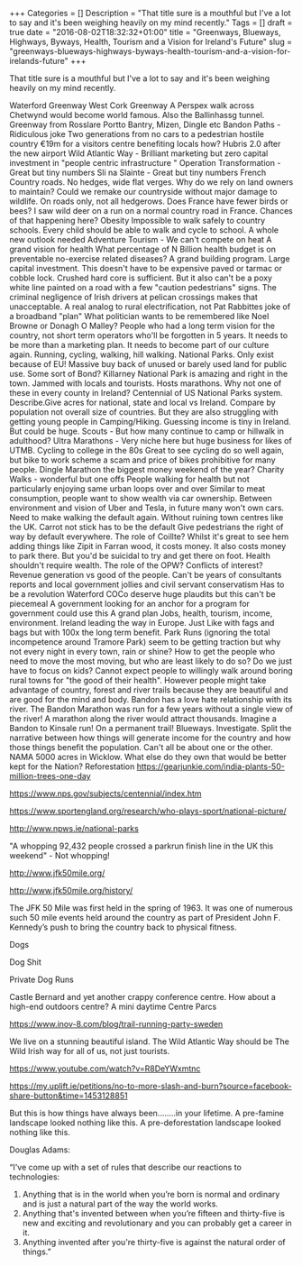 +++
Categories = []
Description = "That title sure is a mouthful but I've a lot to say and it's been weighing heavily on my mind recently."
Tags = []
draft = true
date = "2016-08-02T18:32:32+01:00"
title = "Greenways, Blueways, Highways, Byways, Health, Tourism and a Vision for Ireland's Future"
slug = "greenways-blueways-highways-byways-health-tourism-and-a-vision-for-irelands-future"
+++

That title sure is a mouthful but I've a lot to say and it's been weighing heavily on my mind recently.

Waterford Greenway
West Cork Greenway A Perspex walk across Chetwynd would become world famous. Also the Ballinhassg tunnel.
Greenway from Rosslare Portto Bantry, Mizen, Dingle etc
Bandon Paths - Ridiculous joke
Two generations from no cars to a pedestrian hostile country
€19m for a visitors centre benefiting locals how? Hubris 2.0 after the new airport
Wild Atlantic Way - Brilliant marketing but zero capital investment in "people centric infrastructure "
Operation Transformation - Great but tiny numbers
Sli na Slainte - Great but tiny numbers
French Country roads. No hedges, wide flat verges. Why do we rely on land owners to maintain?
Could we remake our countryside without major damage to wildlife. On roads only, not all hedgerows. Does France have fewer birds or bees? I saw wild deer on a run on a normal country road in France. Chances of that happening here?
Obesity
Impossible to walk safely to country schools. Every child should be able to walk and cycle to school.
A whole new outlook needed
Adventure Tourism - We can't compete on heat
A grand vision for health
What percentage of N Billion health budget is on preventable no-exercise related diseases?
A grand building program. Large capital investment. This doesn't have to be expensive paved or tarmac or cobble lock. Crushed hard core is sufficient. But it also can't be a poxy white line painted on a road with a few "caution pedestrians" signs. The criminal negligence of Irish drivers at pelican crossings makes that unacceptable.
A real analog to rural electrification, not Pat Rabbittes joke of a broadband "plan"
What politician wants to be remembered like Noel Browne or Donagh O Malley? People who had a long term vision for the country, not short term operators who'll be forgotten in 5 years.
It needs to be more than a marketing plan. It needs to become part of our culture again.
Running, cycling, walking, hill walking.
National Parks. Only exist because of EU! Massive buy back of unused or barely used land for public use. Some sort of Bond?
Killarney National Park is amazing and right in the town. Jammed with locals and tourists. Hosts marathons. Why not one of these in every county in Ireland?
Centennial of US National Parks system. Describe.Give acres for national, state and local vs Ireland. Compare by population not overall size of countries.
But they are also struggling with getting young people in
Camping/Hiking. Guessing income is tiny in Ireland. But could be huge.
Scouts - But how many continue to camp or hillwalk in adulthood?
Ultra Marathons - Very niche here but huge business for likes of UTMB.
Cycling to college in the 80s
Great to see cycling do so well again, but bike to work scheme a scam and price of bikes prohibitive for many people.
Dingle Marathon the biggest money weekend of the year?
Charity Walks - wonderful but one offs
People walking for health but not particularly enjoying same urban loops over and over
Similar to meat consumption, people want to show wealth via car ownership. Between environment and vision of Uber and Tesla, in future many won't own cars. Need to make walking the default again. Without ruining town centres like the UK. Carrot not stick has to be the default
Give pedestrians the right of way by default everywhere.
The role of Coillte? Whilst it's great to see hem adding things like Zipit in Farran wood, it costs money. It also costs money to park there. But you'd be suicidal to try and get there on foot. Health shouldn't require wealth.
The role of the OPW?
Conflicts of interest? Revenue generation vs good of the people.
Can't be years of consultants reports and local government jollies and civil servant conservatism
Has to be a revolution
Waterford COCo deserve huge plaudits but this can't be piecemeal
A government looking for an anchor for a program for government could use this
A grand plan
Jobs, health, tourism, income, environment. Ireland leading the way in Europe. Just Like with fags and bags but with 100x the long term benefit.
Park Runs (ignoring the total incompetence around Tramore Park) seem to be getting traction but why not every night in every town, rain or shine?
How to get the people who need to move the most moving, but who are least likely to do so? Do we just have to focus on kids?
Cannot expect people to willingly walk around boring rural towns for "the good of their health". However people might take advantage of country, forest and river trails because they are beautiful and are good for the mind and body.
Bandon has a love hate relationship with its river. The Bandon Marathon was run for a few years without a single view of the river! A marathon along the river would attract thousands. Imagine a Bandon to Kinsale run! On a permanent trail! Blueways. Investigate.
Split the narrative between how things will generate income for the country and how those things benefit the population. Can't all be about one or the other.
NAMA 5000 acres in Wicklow. What else do they own that would be better kept for the Nation?
Reforestation
https://gearjunkie.com/india-plants-50-million-trees-one-day

https://www.nps.gov/subjects/centennial/index.htm

https://www.sportengland.org/research/who-plays-sport/national-picture/

http://www.npws.ie/national-parks

"A whopping 92,432 people crossed a parkrun finish line in the UK this weekend" - Not whopping!

http://www.jfk50mile.org/

http://www.jfk50mile.org/history/

The JFK 50 Mile was first held in the spring of 1963.  It was one of numerous such 50 mile events held around the country as part of President John F. Kennedy’s push to bring the country back to physical fitness.

Dogs

Dog Shit

Private Dog Runs

Castle Bernard and yet another crappy conference centre. How about a high-end outdoors centre? A mini daytime Centre Parcs

https://www.inov-8.com/blog/trail-running-party-sweden

We live on a stunning beautiful island. The Wild Atlantic Way should be The Wild Irish way for all of us, not just tourists.

https://www.youtube.com/watch?v=R8DeYWxmtnc


https://my.uplift.ie/petitions/no-to-more-slash-and-burn?source=facebook-share-button&time=1453128851

But this is how things have always been........in your lifetime. A pre-famine landscape looked nothing like this. A pre-deforestation landscape looked nothing like this.

Douglas Adams:

“I've come up with a set of rules that describe our reactions to technologies:
1. Anything that is in the world when you’re born is normal and ordinary and is just a natural part of the way the world works.
2. Anything that's invented between when you’re fifteen and thirty-five is new and exciting and revolutionary and you can probably get a career in it.
3. Anything invented after you're thirty-five is against the natural order of things.”

